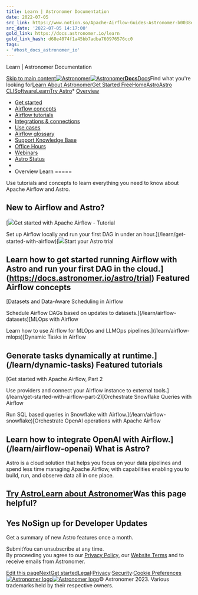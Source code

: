 ```yaml
---
title: Learn | Astronomer Documentation
date: 2022-07-05
src_link: https://www.notion.so/Apache-Airflow-Guides-Astronomer-b0038eea2b6c44e49277e9462bd99dc2
src_date: '2022-07-05 14:17:00'
gold_link: https://docs.astronomer.io/learn
gold_link_hash: d68e4074f1a45bb7adba760976576cc0
tags:
- '#host_docs_astronomer_io'
---
```







Learn | Astronomer Documentation









[Skip to main content](#__docusaurus_skipToContent_fallback)[![Astronomer](/img/AstroMonogram.svg)![Astronomer](/img/AstroMonogram.svg)**Docs**](https://docs.astronomer.io)[Docs](/)Find what you're looking for[Learn About Astronomer](https://www.astronomer.io/?referral=docs-nav-button)[Get Started Free](https://www.astronomer.io/try-astro/?referral=docs-nav-button&utm_medium=docs&utm_content=home&utm_source=top_nav)[Home](/)[Astro](/astro)[Astro CLI](/astro/cli/overview)[Software](/software)[Learn](/learn)[Try Astro](https://www.astronomer.io/try-astro/?referral=docs-nav-button&utm_medium=docs&utm_content=home&utm_source=top_nav)* [Overview](/learn)
* [Get started](/learn/category/get-started)
* [Airflow concepts](/learn/category/airflow-concepts)
* [Airflow tutorials](/learn/category/airflow-tutorials)
* [Integrations & connections](/learn/category/integrations--connections)
* [Use cases](/learn/category/use-cases)
* [Airflow glossary](/learn/airflow-glossary)
* [Support Knowledge Base](https://support.astronomer.io/hc/en-us)
* [Office Hours](https://calendly.com/d/yy2-tvp-xtv/astro-data-engineering-office-hours-ade)
* [Webinars](https://www.astronomer.io/events/webinars/?referral=docs-sidebar)
* [Astro Status](https://status.astronomer.io/?referral=docs-sidebar)
* 
* Overview
Learn
=====

Use tutorials and concepts to learn everything you need to know about Apache Airflow and Astro.


New to Airflow and Astro?[​](#new-to-airflow-and-astro "Direct link to New to Airflow and Astro?")
--------------------------------------------------------------------------------------------------


[![](/img/airflow-logo.png)Get started with Apache Airflow - Tutorial

Set up Airflow locally and run your first DAG in under an hour.](/learn/get-started-with-airflow)[![](/img/astro-monogram.svg)Start your Astro trial

Learn how to get started running Airflow with Astro and run your first DAG in the cloud.](https://docs.astronomer.io/astro/trial)
Featured Airflow concepts[​](#featured-airflow-concepts "Direct link to Featured Airflow concepts")
---------------------------------------------------------------------------------------------------


[Datasets and Data-Aware Scheduling in Airflow

Schedule Airflow DAGs based on updates to datasets.](/learn/airflow-datasets)[MLOps with Airflow

Learn how to use Airflow for MLOps and LLMOps pipelines.](/learn/airflow-mlops)[Dynamic Tasks in Airflow

Generate tasks dynamically at runtime.](/learn/dynamic-tasks)
Featured tutorials[​](#featured-tutorials "Direct link to Featured tutorials")
------------------------------------------------------------------------------


[Get started with Apache Airflow, Part 2

Use providers and connect your Airflow instance to external tools.](/learn/get-started-with-airflow-part-2)[Orchestrate Snowflake Queries with Airflow

Run SQL based queries in Snowflake with Airflow.](/learn/airflow-snowflake)[Orchestrate OpenAI operations with Apache Airflow

Learn how to integrate OpenAI with Airflow.](/learn/airflow-openai)
What is Astro?
--------------

Astro is a cloud solution that helps you focus on your data pipelines and spend less time managing Apache Airflow, with capabilities enabling you to build, run, and observe data all in one place.

[Try Astro](https://www.astronomer.io/try-astro/?referral=docs-what-astro-banner&utm_medium=docs&utm_content=astr&utm_source=body)[Learn about Astronomer](https://www.astronomer.io/?referral=docs-what-astro-banner)Was this page helpful?
----------------------

 Yes NoSign up for Developer Updates
-----------------------------

Get a summary of new Astro features once a month.

SubmitYou can unsubscribe at any time.   
By proceeding you agree to our [Privacy Policy](https://www.astronomer.io/privacy/), our [Website Terms](https://www.astronomer.io/legal/terms-of-service/) and to receive emails from Astronomer.

[Edit this page](https://github.com/astronomer/docs/blob/main/learn/overview.md)[NextGet started](/learn/category/get-started)[Legal](https://www.astronomer.io/legal/)·[Privacy](https://www.astronomer.io/privacy/)·[Security](https://www.astronomer.io/security/)·[Cookie Preferences](#)[![Astronomer logo](/img/monogram-light.png)![Astronomer logo](/img/monogram-light.png)](https://www.astronomer.io/)© Astronomer 2023. Various trademarks held by their respective owners.